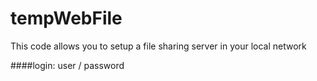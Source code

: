 # tempWebFile

This code allows you to setup a file sharing server in your local network

####login:  user / password
